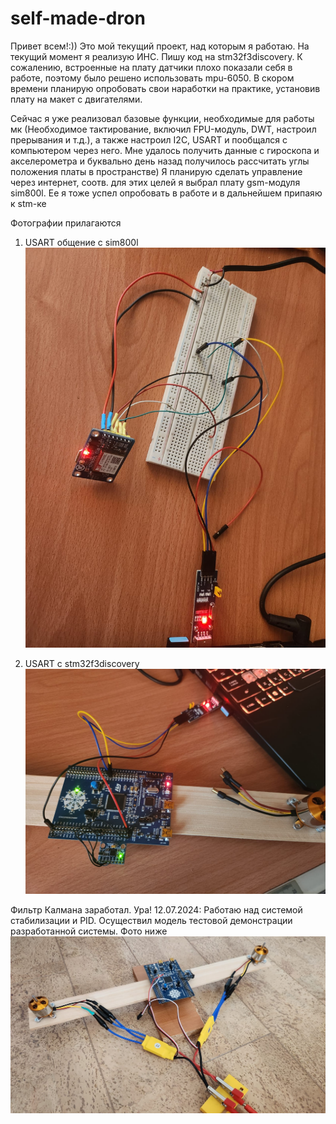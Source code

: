 # self-made-dron
Привет всем!:)) Это мой текущий проект, над которым я работаю. На текущий момент я реализую ИНС. Пишу код на stm32f3discovery. К сожалению, встроенные на плату датчики плохо показали себя в работе, поэтому было решено использовать mpu-6050. В скором времени планирую опробовать свои наработки на практике, установив плату на макет с двигателями.

Сейчас я уже реализовал базовые функции, необходимые для работы мк (Необходимое тактирование, включил FPU-модуль, DWT, настроил прерывания и т.д.), а также настроил I2C, USART и пообщался с компьютером через него. Мне удалось получить данные с гироскопа и акселерометра и буквально день назад получилось рассчитать углы положения платы в пространстве) Я планирую сделать управление через интернет, соотв. для этих целей я выбрал плату gsm-модуля sim800l. Ее я тоже успел опробовать в работе и в дальнейшем припаяю к stm-ке

Фотографии прилагаются
1) USART  общение с sim800l
![](https://github.com/Vadim131/self-made-dron/raw/main/Images/sim800l_usart.jpeg)

2) USART c stm32f3discovery
![](https://github.com/Vadim131/self-made-dron/raw/main/Images/stm_usart.jpeg)

Фильтр Калмана заработал. Ура! 
12.07.2024: Работаю над системой стабилизации и PID. Осуществил модель тестовой демонстрации разработанной системы. Фото ниже
![](https://github.com/Vadim131/self-made-dron/raw/main/Images/stm_test_imu.jpeg)
